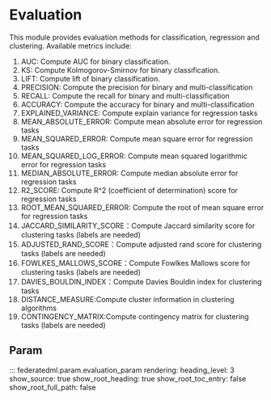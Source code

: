 # Evaluation

This module provides evaluation methods for classification, regression
and clustering. Available metrics include:

1.  AUC: Compute AUC for binary classification.
2.  KS: Compute Kolmogorov-Smirnov for binary classification.
3.  LIFT: Compute lift of binary classification.
4.  PRECISION: Compute the precision for binary and multi-classification
5.  RECALL: Compute the recall for binary and multi-classification
6.  ACCURACY: Compute the accuracy for binary and multi-classification
7.  EXPLAINED\_VARIANCE: Compute explain variance for regression tasks
8.  MEAN\_ABSOLUTE\_ERROR: Compute mean absolute error for regression
    tasks
9.  MEAN\_SQUARED\_ERROR: Compute mean square error for regression tasks
10. MEAN\_SQUARED\_LOG\_ERROR: Compute mean squared logarithmic error
    for regression tasks
11. MEDIAN\_ABSOLUTE\_ERROR: Compute median absolute error for
    regression tasks
12. R2\_SCORE: Compute R^2 (coefficient of determination) score for
    regression tasks
13. ROOT\_MEAN\_SQUARED\_ERROR: Compute the root of mean square error
    for regression tasks
14. JACCARD\_SIMILARITY\_SCORE：Compute Jaccard similarity score for
    clustering tasks (labels are needed)
15. ADJUSTED\_RAND\_SCORE：Compute adjusted rand score for clustering
    tasks (labels are needed)
16. FOWLKES\_MALLOWS\_SCORE：Compute Fowlkes Mallows score for clustering
    tasks (labels are needed)
17. DAVIES\_BOULDIN\_INDEX：Compute Davies Bouldin index for clustering
    tasks
18. DISTANCE\_MEASURE:Compute cluster information in clustering
    algorithms
19. CONTINGENCY\_MATRIX:Compute contingency matrix for clustering tasks
    (labels are needed)

## Param

::: federatedml.param.evaluation_param
    rendering:
      heading_level: 3
      show_source: true
      show_root_heading: true
      show_root_toc_entry: false
      show_root_full_path: false

